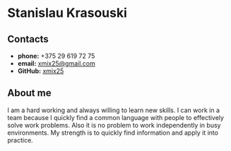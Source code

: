 # Stanislau Krasouski

## Contacts
* **phone:** +375 29 619 72 75
* **email:** xmix25@gmail.com
* **GitHub:** [xmix25](https://github.com/xmix25)

## About me
I am a hard working and always willing to learn new skills. I can work in a team because I quickly find a common language with people to effectively solve work problems. Also it is no problem to work independently in busy environments. My strength is to quickly find information and apply it into practice.
